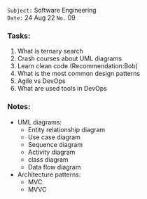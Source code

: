 `Subject:` Software Engineering
<br />`Date:` 24 Aug 22 `No.` 09

### Tasks:
1. What is ternary search
2. Crash courses about UML diagrams
3. Learn clean code (Recommendation:Bob)
4. What is the most common design patterns
5. Agile vs DevOps
6. What are used tools in DevOps

### Notes:
* UML diagrams:
  * Entity relationship diagram
  * Use case diagram
  * Sequence diagram
  * Activity diagram
  * class diagram
  * Data flow diagram
* Architecture patterns:
  * MVC
  * MVVC